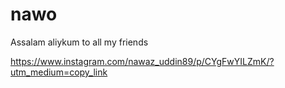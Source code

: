 # nawo
Assalam aliykum to all my friends 

https://www.instagram.com/nawaz_uddin89/p/CYgFwYILZmK/?utm_medium=copy_link
